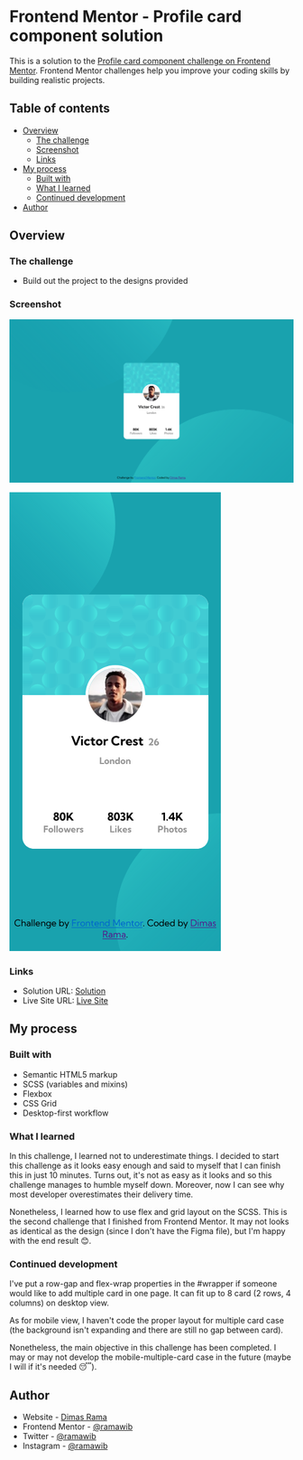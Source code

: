 # Frontend Mentor - Profile card component solution

This is a solution to the [Profile card component challenge on Frontend Mentor](https://www.frontendmentor.io/challenges/profile-card-component-cfArpWshJ). Frontend Mentor challenges help you improve your coding skills by building realistic projects.

## Table of contents

- [Overview](#overview)
  - [The challenge](#the-challenge)
  - [Screenshot](#screenshot)
  - [Links](#links)
- [My process](#my-process)
  - [Built with](#built-with)
  - [What I learned](#what-i-learned)
  - [Continued development](#continued-development)
- [Author](#author)

## Overview

### The challenge

- Build out the project to the designs provided

### Screenshot

![Desktop Screenshot](./screenshots/desktop-screenshot.png)

![Mobile Screenshot](./screenshots/mobile-screenshot.png)

### Links

- Solution URL: [Solution](https://your-solution-url.com)
- Live Site URL: [Live Site](https://ramawib.github.io/profile-card-component-main/)

## My process

### Built with

- Semantic HTML5 markup
- SCSS (variables and mixins)
- Flexbox
- CSS Grid
- Desktop-first workflow

### What I learned

In this challenge, I learned not to underestimate things. I decided to start this challenge as it looks easy enough and said to myself that I can finish this in just 10 minutes. Turns out, it's not as easy as it looks and so this challenge manages to humble myself down. Moreover, now I can see why most developer overestimates their delivery time.

Nonetheless, I learned how to use flex and grid layout on the SCSS. This is the second challenge that I finished from Frontend Mentor. It may not looks as identical as the design (since I don't have the Figma file), but I'm happy with the end result 😊.

### Continued development

I've put a row-gap and flex-wrap properties in the #wrapper if someone would like to add multiple card in one page. It can fit up to 8 card (2 rows, 4 columns) on desktop view.

As for mobile view, I haven't code the proper layout for multiple card case (the background isn't expanding and there are still no gap between card).

Nonetheless, the main objective in this challenge has been completed. I may or may not develop the mobile-multiple-card case in the future (maybe I will if it's needed 😴).

## Author

- Website - [Dimas Rama](https://ramawib.github.io)
- Frontend Mentor - [@ramawib](https://www.frontendmentor.io/profile/ramawib)
- Twitter - [@ramawib](https://www.twitter.com/ramawib)
- Instagram - [@ramawib](https://www.instagram.com/ramawib)

